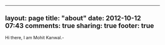 ---
layout: page
title: "about"
date: 2012-10-12 07:43
comments: true
sharing: true
footer: true
--

Hi there, I am Mohit Kanwal.-
